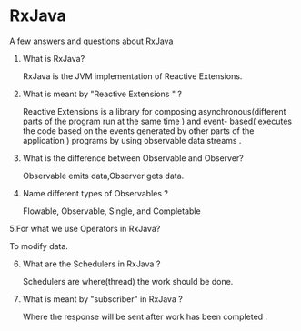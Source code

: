 # RxJava

A few answers and questions about RxJava
1. What is RxJava?

    RxJava is the JVM implementation of Reactive Extensions.



2. What is meant by "Reactive Extensions " ?

    Reactive Extensions is  a library for composing asynchronous(different parts of the program run at the same time  ) and event-   based( executes the code based on the events generated by other parts of the  application  ) programs by using observable data  streams .



3. What is the difference between Observable and Observer?

    Observable emits  data,Observer gets data.



4. Name different types of Observables ?

    Flowable, Observable, Single, and Completable 



5.For what we use Operators in RxJava?

   To modify data.



6. What are the Schedulers  in RxJava ?

   Schedulers are where(thread) the work should be done.

  

7. What is meant by "subscriber" in RxJava ?

    Where the response will be sent after work has been completed  .


